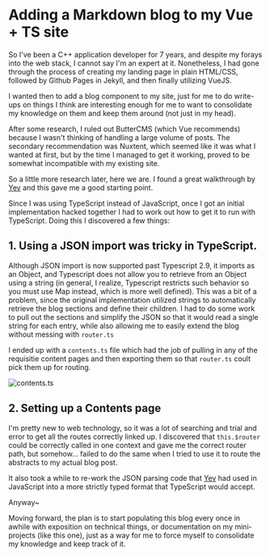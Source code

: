 # Adding a Markdown blog to my Vue + TS site

So I've been a C++ application developer for 7 years, and despite my forays into the web stack, I cannot say I'm an expert at it. Nonetheless, I had gone through the process of creating my landing page in plain HTML/CSS, followed by Github Pages in Jekyll, and then finally utilizing VueJS. 

I wanted then to add a blog component to my site, just for me to do write-ups on things I think are interesting enough for me to want to consolidate my knowledge on them and keep them around (not just in my head).

After some research, I ruled out ButterCMS (which Vue recommends) because I wasn't thinking of handling a large volume of posts. The secondary recommendation was Nuxtent, which seemed like it was what I wanted at first, but by the time I managed to get it working, proved to be somewhat incompatible with my existing site.

So a little more research later, here we are. I found a great walkthrough by [Yev](https://dev.to/vycoder/creating-a-simple-blog-using-vue-with-markdown-2omd) and this gave me a good starting point. 

Since I was using TypeScript instead of JavaScript, once I got an initial implementation hacked together I had to work out how to get it to run with TypeScript. Doing this I discovered a few things:

## 1. Using a JSON import was tricky in TypeScript. 

Although JSON import is now supported past Typescript 2.9, it imports as an Object, and Typescript does not allow you to retrieve from an Object using a string (in general, I realize, Typescript restricts such behavior so you must use Map instead, which is more well defined). This was a bit of a problem, since the original implementation utilized strings to automatically retrieve the blog sections and define their children. I had to do some work to pull out the sections and simplify the JSON so that it would read a single string for each entry, while also allowing me to easily extend the blog without messing with `router.ts`

I ended up with a `contents.ts` file which had the job of pulling in any of the requisitie content pages and then exporting them so that `router.ts` coult pick them up for routing. 

![contents.ts](../assets/blog/2020_04_26_Markdown_Blog/contents_ts.png)

## 2. Setting up a Contents page

I'm pretty new to web technology, so it was a lot of searching and trial and error to get all the routes correctly linked up. I discovered that `this.$router` could be correctly called in one context and gave me the correct router path, but somehow... failed to do the same when I tried to use it to route the abstracts to my actual blog post. 

It also took a while to re-work the JSON parsing code that [Yev](https://dev.to/vycoder/creating-a-simple-blog-using-vue-with-markdown-2omd) had used in JavaScript into a more strictly typed format that TypeScript would accept. 

Anyway~ 

Moving forward, the plan is to start populating this blog every once in awhile with exposition on technical things, or documentation on my mini-projects (like this one), just as a way for me to force myself to consolidate my knowledge and keep track of it.
